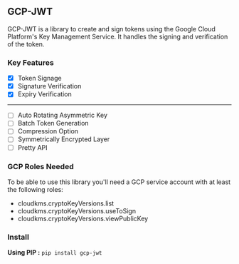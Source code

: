 ## GCP-JWT
GCP-JWT is a library to create and sign tokens using the Google Cloud 
Platform's Key Management Service. It handles the signing and verification
of the token.

### Key Features
* [x] Token Signage
* [x] Signature Verification
* [x] Expiry Verification
---
* [ ] Auto Rotating Asymmetric Key
* [ ] Batch Token Generation
* [ ] Compression Option
* [ ] Symmetrically Encrypted Layer
* [ ] Pretty API

### GCP Roles Needed
To be able to use this library you'll need a GCP service account with at
least the following roles:
* cloudkms.cryptoKeyVersions.list
* cloudkms.cryptoKeyVersions.useToSign
* cloudkms.cryptoKeyVersions.viewPublicKey

### Install
**Using PIP :**
``pip install gcp-jwt``
